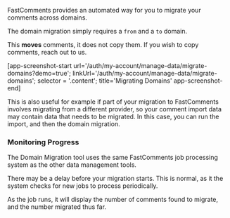 FastComments provides an automated way for you to migrate your comments across domains.

The domain migration simply requires a `from` and a `to` domain.

This **moves** comments, it does not copy them. If you wish to copy comments, reach out to us.

[app-screenshot-start url='/auth/my-account/manage-data/migrate-domains?demo=true'; linkUrl='/auth/my-account/manage-data/migrate-domains'; selector = '.content'; title='Migrating Domains' app-screenshot-end]

This is also useful for example if part of your migration to FastComments involves migrating from a different provider, so your comment import
data may contain data that needs to be migrated. In this case, you can run the import, and then the domain migration.

### Monitoring Progress

The Domain Migration tool uses the same FastComments job processing system as the other data management tools.

There may be a delay before your migration starts. This is normal, as it the system checks for new jobs to process periodically.

As the job runs, it will display the number of comments found to migrate, and the number migrated thus far.
